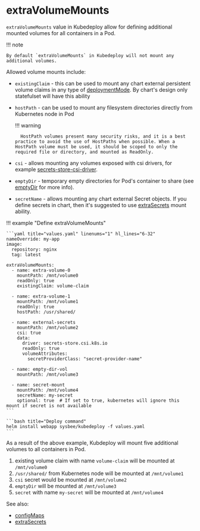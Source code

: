 # extraVolumeMounts

`extraVolumeMounts` value in Kubedeploy allow for defining additional mounted volumes for all containers in a Pod.


!!! note

    By default `extraVolumeMounts` in Kubedeploy will not mount any additional volumes.

Allowed volume mounts include:

- `existingClaim` - this can be used to mount any chart external persistent volume claims in any type of [deploymentMode](deploymentmode.md). By chart's design only statefulset will have this ability
- `hostPath` - can be used to mount any filesystem directories directly from Kubernetes node in Pod

    !!! warning

        HostPath volumes present many security risks, and it is a best practice to avoid the use of HostPaths when possible. When a HostPath volume must be used, it should be scoped to only the required file or directory, and mounted as ReadOnly.

- `csi` - allows mounting any volumes exposed with csi drivers, for example [secrets-store-csi-driver](https://secrets-store-csi-driver.sigs.k8s.io/).
- `emptyDir` - temporary empty directories for Pod's container to share (see [emptyDir](https://kubernetes.io/docs/concepts/storage/volumes/#emptydir) for more info).
- `secretName` - allows mounting any chart external Secret objects. If you define secrets in chart, then it's suggested to use [extraSecrets](extrasecrets.md) mount ability.


!!! example "Define extraVolumeMounts"

    ```yaml title="values.yaml" linenums="1" hl_lines="6-32"
    nameOverride: my-app
    image:
      repository: nginx
      tag: latest

    extraVolumeMounts:
      - name: extra-volume-0
        mountPath: /mnt/volume0
        readOnly: true
        existingClaim: volume-claim

      - name: extra-volume-1
        mountPath: /mnt/volume1
        readOnly: true
        hostPath: /usr/shared/

      - name: external-secrets
        mountPath: /mnt/volume2
        csi: true
        data:
          driver: secrets-store.csi.k8s.io
          readOnly: true
          volumeAttributes:
            secretProviderClass: "secret-provider-name"

      - name: empty-dir-vol
        mountPath: /mnt/volume3

      - name: secret-mount
        mountPath: /mnt/volume4
        secretName: my-secret
        optional: true  # If set to true, kubernetes will ignore this mount if secret is not available
    ```

    ```bash title="Deploy command"
    helm install webapp sysbee/kubedeploy -f values.yaml
    ```

As a result of the above example, Kubdeploy will mount five additional volumes to all containers in Pod.

1. existing volume claim with name `volume-claim` will be mounted at `/mnt/volume0`
2. `/usr/shared/` from Kubernetes node will be mounted at `/mnt/volume1`
3. `csi` secret would be mounted at `/mnt/volume2`
4. `emptyDir` will be mounted at `/mnt/volume3`
5. `secret` with name `my-secret` will be mounted at `/mnt/volume4`

See also:

- [configMaps](configmaps.md)
- [extraSecrets](extrasecrets.md)
